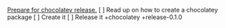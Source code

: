 [Prepare for chocolatey release.](#TODO:-10)
[ ]  Read up on how to create a chocolatey package
[ ]  Create it
[ ]  Release it
+chocolatey +release-0.1.0
